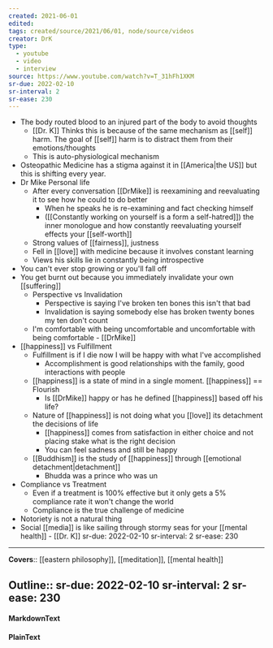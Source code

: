 ```yaml
---
created: 2021-06-01
edited: 
tags: created/source/2021/06/01, node/source/videos
creator: DrK
type:
  - youtube
  - video
  - interview
source: https://www.youtube.com/watch?v=T_31hFh1XKM
sr-due: 2022-02-10
sr-interval: 2
sr-ease: 230
---
```


- The body routed blood to an injured part of the body to avoid thoughts
	- [[Dr. K]] Thinks this is because of the same mechanism as [[self]] harm. The goal of [[self]] harm is to distract them from their emotions/thoughts
	- This is auto-physiological mechanism 
- Osteopathic Medicine has a stigma against it in [[America|the US]] but this is shifting every year. 
- Dr Mike Personal life
	- After every conversation [[DrMike]] is reexamining and reevaluating it to see how he could to do better
		- When he speaks he is re-examining and fact checking himself
		-  ([[Constantly working on yourself is a form a self-hatred]]) the inner monologue and how constantly reevaluating yourself effects your [[self-worth]]
	- Strong values of [[fairness]], justness
	- Fell in [[love]] with medicine because it involves constant learning
	- Views his skills lie in constantly being introspective
- You can't ever stop growing or you'll fall off
- You get burnt out because you immediately invalidate your own [[suffering]]
	- Perspective vs Invalidation
		- Perspective is saying I've broken ten bones this isn't that bad
		- Invalidation is saying somebody else has broken twenty bones my ten don't count
	- I'm comfortable with being uncomfortable and uncomfortable with being comfortable - [[DrMike]]
- [[happiness]] vs Fulfillment
	- Fulfillment is if I die now I will be happy with what I've accomplished
		- Accomplishment is good relationships with the family, good interactions with people
	- [[happiness]] is a state of mind in a single moment. [[happiness]] == Flourish
		- Is [[DrMike]] happy or has he defined [[happiness]] based off his life?
	- Nature of [[happiness]] is not doing what you [[love]] its detachment the decisions of life
		- [[happiness]] comes from satisfaction in either choice and not placing stake what is the right decision
		- You can feel sadness and still be happy
	- [[Buddhism]] is the study of [[happiness]] through [[emotional detachment|detachment]]
		- Bhudda was a prince who was un
- Compliance vs Treatment
	- Even if a treatment is 100% effective but it only gets a 5% compliance rate it won't change the world
	- Compliance is the true challenge of medicine
- Notoriety is not a natural thing
- Social [[media]] is like sailing through stormy seas for your [[mental health]] - [[Dr. K]]
sr-due: 2022-02-10
sr-interval: 2
sr-ease: 230
---

**Covers**::  [[eastern philosophy]], [[meditation]], [[mental health]] 

**Outline**::
sr-due: 2022-02-10
sr-interval: 2
sr-ease: 230
--- 
#### MarkdownText

#### PlainText


